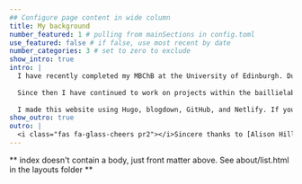 ```yaml
---
## Configure page content in wide column
title: My background
number_featured: 1 # pulling from mainSections in config.toml
use_featured: false # if false, use most recent by date
number_categories: 3 # set to zero to exclude
show_intro: true
intro: |
  I have recently completed my MBChB at the University of Edinburgh. During my studies I undertook an intercalated BMedSci in Anaesthesia, Critical Care and Pain Medicine. For my thesis I joined the baillielab and carried out a genomics project looking at genes associated with mortality in sepsis. 
  
  Since then I have continued to work on projects within the baillielab. Research outputs from these projects are viewable by clicking the 'publications' tab in the header. 
  
  I made this website using Hugo, blogdown, GitHub, and Netlify. If you want to do the same, follow the instructions [here](https://hugo-apero-docs.netlify.app/start/)
show_outro: true
outro: |
  <i class="fas fa-glass-cheers pr2"></i>Sincere thanks to [Alison Hill](https://www.apreshill.com/) for creating the Apero theme, and such clear instructions on how to use it.
---
```


** index doesn't contain a body, just front matter above.
See about/list.html in the layouts folder **
